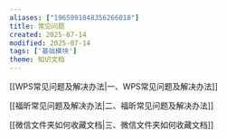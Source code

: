 ```yaml
---
aliases: ["1965091848356266018"]
title: 常见问题
created: 2025-07-14
modified: 2025-07-14
tags: ['基础模块']
theme: 知识文档
---
```


[[WPS常见问题及解决办法|一、WPS常见问题及解决办法]]

[[福昕常见问题及解决办法|二、福昕常见问题及解决办法]]

[[微信文件夹如何收藏文档|三、微信文件夹如何收藏文档]]